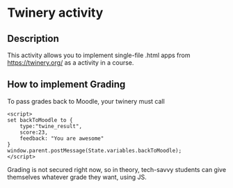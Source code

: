 # Twinery activity

## Description

This activity allows you to implement single-file .html apps from https://twinery.org/ as a activity in a course.

## How to implement Grading

To pass grades back to Moodle, your twinery must call

~~~
<script>
set backToMoodle to {
    type:"twine_result",
    score:23,
    feedback: "You are awesome"
}
window.parent.postMessage(State.variables.backToMoodle);
</script>
~~~

Grading is not secured right now, so in theory, tech-savvy students can give themselves whatever grade they want, using JS.